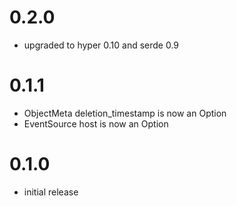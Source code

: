 # 0.2.0

* upgraded to hyper 0.10 and serde 0.9

# 0.1.1

* ObjectMeta deletion_timestamp is now an Option
* EventSource host is now an Option

# 0.1.0

* initial release
